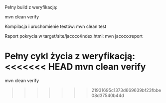 Pełny build z weryfikacją:

mvn clean verify


Kompilacja i uruchomienie testów:
mvn clean test   

Raport pokrycia w target/site/jacoco/index.html: 
mvn jacoco:report          

Pełny cykl życia z weryfikacją: 
<<<<<<< HEAD
mvn clean verify           
=======
mvn clean verify           
>>>>>>> 21931695c1373d669639bf23fbbe08d37540b44d
